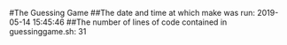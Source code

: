 #The Guessing Game
##The date and time at which make was run: 2019-05-14 15:45:46
##The number of lines of code contained in guessinggame.sh: 31
